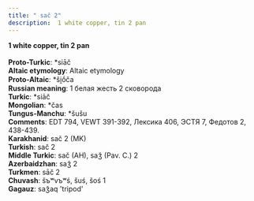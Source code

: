 ```yaml
---
title: " sač 2"
description:  1 white copper, tin 2 pan
---
```

<p data-pagefind-weight="0.5">
<strong> 1 white copper, tin 2 pan</strong><br><br>
<strong>Proto-Turkic</strong>:  *siāč<br>
<strong>Altaic etymology</strong>:  Altaic etymology<br>
<strong> Proto-Altaic</strong>:  *ši̯ṓča<br>
<strong>Russian meaning</strong>:  1 белая жесть 2 сковорода<br>
<strong>Turkic</strong>:  *siāč<br>
<strong>Mongolian</strong>:  *čas<br>
<strong>Tungus-Manchu</strong>:  *šušu<br>
<strong>Comments</strong>:  EDT 794, VEWT 391-392, Лексика 406, ЭСТЯ 7, Федотов 2, 438-439.<br>
<strong>Karakhanid</strong>:  sač 2 (MK)<br>
<strong>Turkish</strong>:  sač 2<br>
<strong>Middle Turkic</strong>:  sač (AH), saǯ (Pav. C.) 2<br>
<strong>Azerbaidzhan</strong>:  saǯ 2<br>
<strong>Turkmen</strong>:  sāč 2<br>
<strong>Chuvash</strong>:  šъʷvъʷś, šuś, šoś 1<br>
<strong>Gagauz</strong>:  saǯaq 'tripod'<br>

</p>
